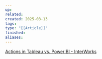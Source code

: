 ```yaml
---
up: 
related: 
created: 2025-03-13
tags: 
type: "[[Article]]"
finished: 
aliases:
---
```

[Actions in Tableau vs. Power BI - InterWorks](https://interworks.com/blog/2024/09/26/actions-in-tableau-vs-power-bi/?utm_source=%2Fsearch%2Ftableau)